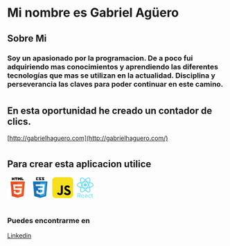 # Mi nombre es Gabriel Agüero

## Sobre Mi
### Soy un apasionado por la programacion. De a poco fui adquiriendo mas conocimientos y aprendiendo las diferentes tecnologías que mas se utilizan en la actualidad. Disciplina y perseverancia las claves para poder continuar en este camino.

#

## En esta oportunidad he creado un contador de clics. 

[http://gabrielhaguero.com](http://gabrielhaguero.com/)

#

## Para crear esta aplicacion utilice

![](./src/images/html.png)
![](./src/images/css.png)
![](./src/images/javascript.png)
![](./src/images/react.png)

#

### Puedes encontrarme en 
[ Linkedin]( https://www.linkedin.com/in/gabrielag%C3%BCero/)
 